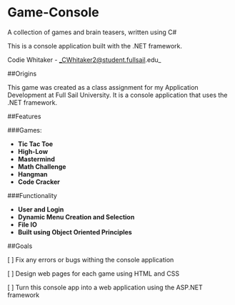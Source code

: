 # Game-Console
A collection of games and brain teasers, written using C#

This is a console application built with the .NET framework.

Codie Whitaker -
_CWhitaker2@student.fullsail.edu_

##Origins

This game was created as a class assignment for my Application Development at Full Sail University. It is a console application that uses the .NET framework.

##Features

###Games:

* **Tic Tac Toe**
* **High-Low**
* **Mastermind**
* **Math Challenge**
* **Hangman**
* **Code Cracker**

###Functionality

* **User and Login**
* **Dynamic Menu Creation and Selection**
* **File IO**
* **Built using Object Oriented Principles**

##Goals
 
[ ] Fix any errors or bugs withing the console application

[ ] Design web pages for each game using HTML and CSS

[ ] Turn this console app into a web application using the ASP.NET framework